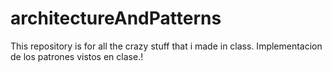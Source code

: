 # architectureAndPatterns

This repository is for all the crazy stuff that i made in class.
Implementacion de los patrones vistos en clase.!
